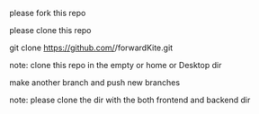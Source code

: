 please fork this repo

please clone this repo

git clone https://github.com/<yourUsername>/forwardKite.git

note: clone this repo in the empty or home or Desktop dir

make another branch and push new branches

note: please clone the dir with the both frontend and backend dir
